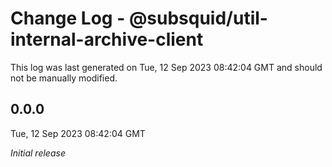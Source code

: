 # Change Log - @subsquid/util-internal-archive-client

This log was last generated on Tue, 12 Sep 2023 08:42:04 GMT and should not be manually modified.

## 0.0.0
Tue, 12 Sep 2023 08:42:04 GMT

_Initial release_

